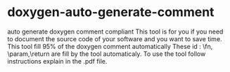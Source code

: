# doxygen-auto-generate-comment
auto generate  doxygen comment compliant
This tool is for you if you need to document
the source code of your software and  you want to save time.
This tool fill 95% of the doxygen comment automatically
These id : \fn, \param,\return are fill by the tool automaticaly.
To use the tool follow instructions explain in the 
.pdf file.
